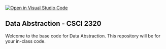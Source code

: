 [![Open in Visual Studio Code](https://classroom.github.com/assets/open-in-vscode-718a45dd9cf7e7f842a935f5ebbe5719a5e09af4491e668f4dbf3b35d5cca122.svg)](https://classroom.github.com/online_ide?assignment_repo_id=11615657&assignment_repo_type=AssignmentRepo)
## Data Abstraction - CSCI 2320

Welcome to the base code for Data Abstraction. This repository will be for your in-class code.
